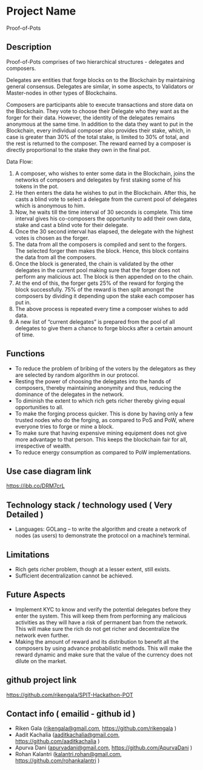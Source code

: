 # Project Name
Proof-of-Pots

## Description
Proof-of-Pots comprises of two hierarchical structures - delegates and composers.

Delegates are entities that forge blocks on to the Blockchain by maintaining general consensus. Delegates are similar, in some aspects, to Validators or Master-nodes in other types of Blockchains. 

Composers are participants able to execute transactions and store data on the Blockchain. They vote to choose their Delegate who they want as the forger for their data. However, the identity of the delegates remains anonymous at the same time. In addition to the data they want to put in the Blockchain, every individual composer also provides their stake, which, in case is greater than 30% of the total stake, is limited to 30% of total, and the rest is returned to the composer. The reward earned by a composer is directly proportional to the stake they own in the final pot.

Data Flow:
1.	A composer, who wishes to enter some data in the Blockchain, joins the networks of composers and delegates by first staking some of his tokens in the pot.
2.	He then enters the data he wishes to put in the Blockchain. After this, he casts a blind vote to select a delegate from the current pool of delegates which is anonymous to him.
3.	Now, he waits till the time interval of 30 seconds is complete. This time interval gives his co-composers the opportunity to add their own data, stake and cast a blind vote for their delegate. 
4.	Once the 30 second interval has elapsed, the delegate with the highest votes is chosen as the forger. 
5.	The data from all the composers is compiled and sent to the forgers. The selected forger then makes the block. Hence, this block contains the data from all the composers.
6.	Once the block is generated, the chain is validated by the other delegates in the current pool making sure that the forger does not perform any malicious act. The block is then appended on to the chain.
7.	At the end of this, the forger gets 25% of the reward for forging the block successfully. 75% of the reward is then split amongst the composers by dividing it depending upon the stake each composer has put in.
8.	The above process is repeated every time a composer wishes to add data.
9.	A new list of “current delegates” is prepared from the pool of all delegates to give them a chance to forge blocks after a certain amount of time.

## Functions
-	To reduce the problem of bribing of the voters by the delegators as they are selected by random algorithm in our protocol.
-	Resting the power of choosing the delegates into the hands of composers, thereby maintaining anonymity and thus, reducing the dominance of the delegates in the network.  
-	To diminish the extent to which rich gets richer thereby giving equal opportunities to all.
-	To make the forging process quicker. This is done by having only a few trusted nodes who do the forging, as compared to PoS and PoW, where everyone tries to forge or mine a block.
-	To make sure that having expensive mining equipment does not give more advantage to that person. This keeps the blockchain fair for all, irrespective of wealth.
-	To reduce energy consumption as compared to PoW implementations.

## Use case diagram link
https://ibb.co/DRM7crL

## Technology stack / technology used ( Very Detailed )
-	Languages: 
GOLang – to write the algorithm and create a network of nodes (as users) to demonstrate the protocol on a machine’s terminal.

## Limitations
-	Rich gets richer problem, though at a lesser extent, still exists.
-	Sufficient decentralization cannot be achieved.

## Future Aspects
-	Implement KYC to know and verify the potential delegates before they enter the system. This will keep them from performing any malicious activities as they will have a risk of permanent ban from the network. This will make sure the rich do not get richer and decentralize the network even further.
-	Making the amount of reward and its distribution to benefit all the composers by using advance probabilistic methods. This will make the reward dynamic and make sure that the value of the currency does not dilute on the market.

## github project link
https://github.com/rikengala/SPIT-Hackathon-POT

## Contact info ( emailid - github id )
-	Riken Gala (rikengala@gmail.com, https://github.com/rikengala )
-	Aadit Kachalia (aaditkachalia@gmail.com, https://github.com/aaditkachalia )
-	Apurva Dani (apurvadani@gmail.com, https://github.com/ApurvaDani )
-	Rohan Kalantri (kalantri.rohan@gmail.com, https://github.com/rohankalantri ) 

